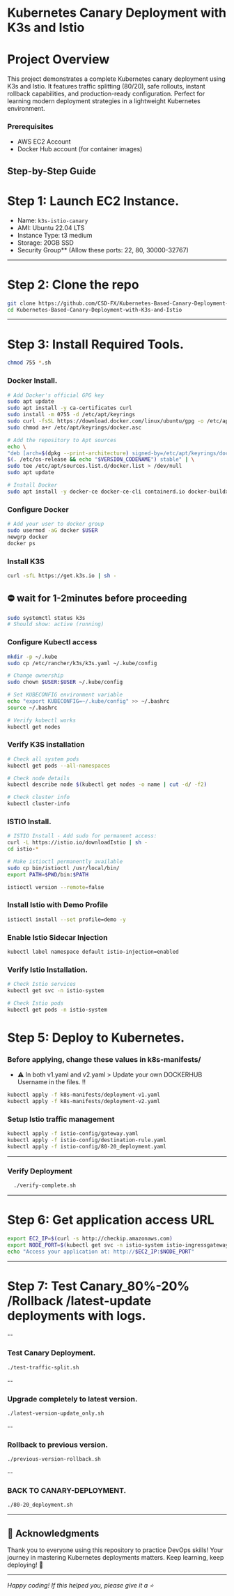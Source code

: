 # Kubernetes Canary Deployment with K3s and Istio

# Project Overview
This project demonstrates a complete Kubernetes canary deployment using K3s and Istio. It features traffic splitting (80/20), safe rollouts, instant rollback capabilities, and production-ready configuration. Perfect for learning modern deployment strategies in a lightweight Kubernetes environment.

### Prerequisites
- AWS EC2 Account
- Docker Hub account (for container images)

## Step-by-Step Guide

# Step 1: Launch EC2 Instance.
   - Name: `k3s-istio-canary`
   - AMI: Ubuntu 22.04 LTS
   - Instance Type: t3 medium 
   - Storage: 20GB SSD
   -  Security Group** (Allow these ports: 22, 80, 30000-32767)
---
# Step 2: Clone the repo
  ```bash
  git clone https://github.com/CSD-FX/Kubernetes-Based-Canary-Deployment-with-K3s-and-Istio.git
  cd Kubernetes-Based-Canary-Deployment-with-K3s-and-Istio
  ```

---
# Step 3: Install Required Tools.
  ```bash
  chmod 755 *.sh
  ```
### Docker Install.
  ```bash
  # Add Docker's official GPG key
sudo apt update
sudo apt install -y ca-certificates curl
sudo install -m 0755 -d /etc/apt/keyrings
sudo curl -fsSL https://download.docker.com/linux/ubuntu/gpg -o /etc/apt/keyrings/docker.asc
sudo chmod a+r /etc/apt/keyrings/docker.asc

# Add the repository to Apt sources
echo \
  "deb [arch=$(dpkg --print-architecture) signed-by=/etc/apt/keyrings/docker.asc] https://download.docker.com/linux/ubuntu \
  $(. /etc/os-release && echo "$VERSION_CODENAME") stable" | \
  sudo tee /etc/apt/sources.list.d/docker.list > /dev/null
sudo apt update

# Install Docker
sudo apt install -y docker-ce docker-ce-cli containerd.io docker-buildx-plugin docker-compose-plugin
  ```
### Configure Docker 
  ```bash
# Add your user to docker group
sudo usermod -aG docker $USER
newgrp docker
docker ps
  ```

###  Install K3S
  ```bash
 curl -sfL https://get.k3s.io | sh -
  ```
## ⛔️ wait for 1-2minutes before proceeding 

  ```bash
 sudo systemctl status k3s
# Should show: active (running)
  ```
### Configure Kubectl access
  ```bash
mkdir -p ~/.kube
sudo cp /etc/rancher/k3s/k3s.yaml ~/.kube/config

# Change ownership
sudo chown $USER:$USER ~/.kube/config

# Set KUBECONFIG environment variable
echo "export KUBECONFIG=~/.kube/config" >> ~/.bashrc
source ~/.bashrc

# Verify kubectl works
kubectl get nodes
  ```
### Verify K3S installation
  ```bash
# Check all system pods
kubectl get pods --all-namespaces

# Check node details
kubectl describe node $(kubectl get nodes -o name | cut -d/ -f2)

# Check cluster info
kubectl cluster-info
  ```
### ISTIO Install.
  ```bash
# ISTIO Install - Add sudo for permanent access:
curl -L https://istio.io/downloadIstio | sh -
cd istio-*

# Make istioctl permanently available
sudo cp bin/istioctl /usr/local/bin/
export PATH=$PWD/bin:$PATH

istioctl version --remote=false
  ```
### Install Istio with Demo Profile
  ```bash
istioctl install --set profile=demo -y
  ```
### Enable Istio Sidecar Injection
  ```bash
kubectl label namespace default istio-injection=enabled
  ```
### Verify Istio Installation.
  ```bash
# Check Istio services
kubectl get svc -n istio-system

# Check Istio pods
kubectl get pods -n istio-system
  ```

# Step 5: Deploy to Kubernetes.

 ### Before applying, change these values in k8s-manifests/
   - ⚠️ In both v1.yaml and v2.yaml > Update your own DOCKERHUB Username in the files. ‼️ 
     
  ```bash
kubectl apply -f k8s-manifests/deployment-v1.yaml
kubectl apply -f k8s-manifests/deployment-v2.yaml
  ```
### Setup Istio traffic management
  ```bash
kubectl apply -f istio-config/gateway.yaml
kubectl apply -f istio-config/destination-rule.yaml
kubectl apply -f istio-config/80-20_deployment.yaml
  ```
---

### Verify Deployment
```bash
  ./verify-complete.sh
```
---

# Step 6: Get application access URL
  ```bash
export EC2_IP=$(curl -s http://checkip.amazonaws.com)
export NODE_PORT=$(kubectl get svc -n istio-system istio-ingressgateway -o jsonpath='{.spec.ports[?(@.name=="http2")].nodePort}')
echo "Access your application at: http://$EC2_IP:$NODE_PORT"
  ```
---

# Step 7: Test Canary_80%-20% /Rollback /latest-update deployments with logs.
--
 ### Test Canary Deployment.
 ```bash
./test-traffic-split.sh
```
--
 ### Upgrade completely to latest version.
 ```bash
./latest-version-update_only.sh
```
--
### Rollback to previous version.
```bash
./previous-version-rollback.sh
```
--
### BACK TO CANARY-DEPLOYMENT.
```bash
./80-20_deployment.sh
```
---
## 🙏 Acknowledgments

Thank you to everyone using this repository to practice DevOps skills! Your journey in mastering Kubernetes deployments matters. Keep learning, keep deploying! 🚀

---
*Happy coding! If this helped you, please give it a ⭐*


